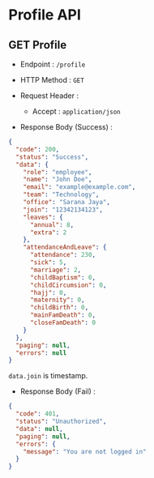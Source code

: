 # Profile API

## GET Profile

- Endpoint : `/profile`
- HTTP Method : `GET`

- Request Header :
  - Accept : `application/json`
- Response Body (Success) :

```json
{
  "code": 200,
  "status": "Success",
  "data": {
    "role": "employee",
    "name": "John Doe",
    "email": "example@example.com",
    "team": "Technology",
    "office": "Sarana Jaya",
    "join": "12342134123",
    "leaves": {
      "annual": 8,
      "extra": 2
    },
    "attendanceAndLeave": {
      "attendance": 230,
      "sick": 5,
      "marriage": 2,
      "childBaptism": 0,
      "childCircumsion": 0,
      "hajj": 0,
      "maternity": 0,
      "childBirth": 0,
      "mainFamDeath": 0,
      "closeFamDeath": 0
    }
  },
  "paging": null,
  "errors": null
}
```

`data.join` is timestamp.

- Response Body (Fail) :

```json
{
  "code": 401,
  "status": "Unauthorized",
  "data": null,
  "paging": null,
  "errors": {
    "message": "You are not logged in"
  }
}
```
